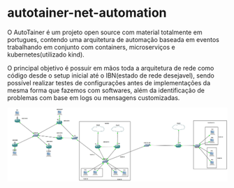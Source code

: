 # autotainer-net-automation


O AutoTainer é um projeto open source com material totalmente em portugues, contendo uma arquitetura de automação baseada em eventos trabalhando em conjunto com containers, microserviços e kubernetes(utilizado kind).

O principal objetivo é possuir em mãos toda a arquitetura de rede como código desde o setup inicial até o IBN(estado de rede desejavel), sendo possível realizar testes de configurações antes de implementações da mesma forma que fazemos com softwares, além da identificação de problemas com base em logs ou mensagens customizadas.


![Arquitetura da Rede](docs/topologia.png)